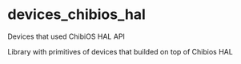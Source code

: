 # devices_chibios_hal
Devices that used ChibiOS HAL API

Library with primitives of devices that builded on top of Chibios HAL

